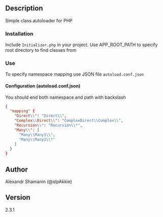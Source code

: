 ## Description

Simple class autoloader for PHP

### Installation

Include `Initializer.php` in your project.
Use APP_ROOT_PATH to specify root directory to find classes from

### Use

To specify namespace mapping use JSON file `autoload.conf.json`

#### Configuration (autoload.conf.json)

You should end both namespace and path with backslash

```json
{
  "mapping" {
    "Direct\\": "Direct\\",
    "Complex\\Direct\\": "ComplexDirect\\Complex\\",
    "Recursion\\": "Recursion\\*",
    "Many\\": [
      "Many\\Many1\\",
      "Many\\Many2\\*"
    ]
  }
}
```

## Author

Alexandr Shamanin (@slpAkkie)

## Version

2.3.1

